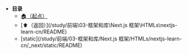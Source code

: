 * **目录**
  * [🏠（起点）](/study/README)
  * [⬆️（返回）](/study/前端\03-框架和库\Next.js 框架\HTMLs\nextjs-learn-cn/README)
  * [static](/study/前端/03-框架和库/Next.js 框架/HTMLs/nextjs-learn-cn/_next/static/README)